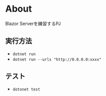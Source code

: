 # About
Blazor Serverを練習するPJ

## 実行方法
* ```dotnet run```
* ```dotnet run --urls "http://0.0.0.0:xxxx"```

## テスト
* ```dotonet test```